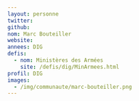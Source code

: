```yaml
---
layout: personne
twitter: 
github: 
nom: Marc Bouteiller
website: 
annees: DIG
defis: 
  - nom: Ministères des Armées
    site: /defis/dig/MinArmees.html
profil: DIG
images:
  - /img/communaute/marc-bouteiller.png
---
```

